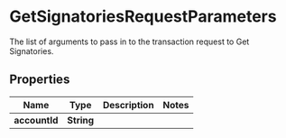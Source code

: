 

# GetSignatoriesRequestParameters

The list of arguments to pass in to the transaction request to Get Signatories.

## Properties

| Name | Type | Description | Notes |
|------------ | ------------- | ------------- | -------------|
|**accountId** | **String** |  |  |



